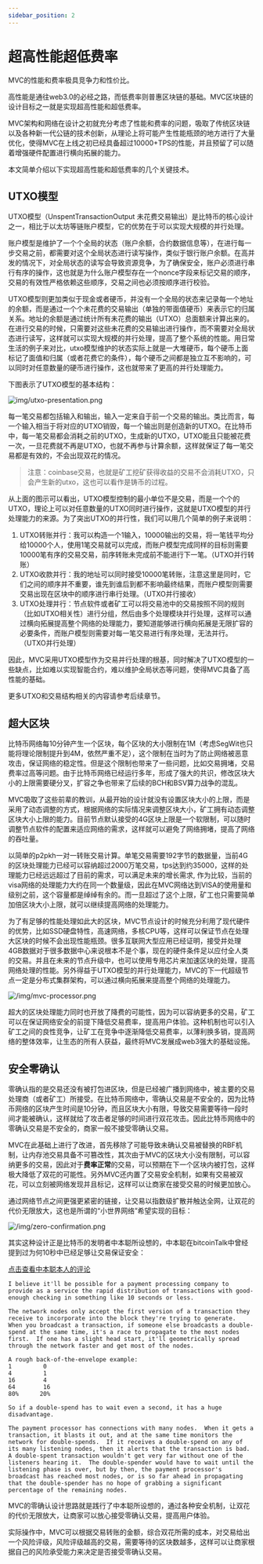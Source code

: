 ```yaml
---
sidebar_position: 2
---
```

# 超高性能超低费率

MVC的性能和费率极具竞争力和性价比。

高性能是通往web3.0的必经之路，而低费率则普惠区块链的基础。MVC区块链的设计目标之一就是实现超高性能和超低费率。

MVC架构和网络在设计之初就充分考虑了性能和费率的问题，吸取了传统区块链以及各种新一代公链的技术创新，从理论上将可能产生性能瓶颈的地方进行了大量优化，使得MVC在上线之初已经具备超过10000+TPS的性能，并且预留了可以随着增强硬件配置进行横向拓展的能力。

本文简单介绍以下实现超高性能和超低费率的几个关键技术。

## UTXO模型
UTXO模型（UnspentTransactionOutput 未花费交易输出）是比特币的核心设计之一，相比于以太坊等链账户模型，它的优势在于可以实现大规模的并行处理。

账户模型是维护了一个个全局的状态（账户余额，合约数据信息等），在进行每一步交易之前，都需要对这个全局状态进行读写操作，类似于银行账户余额。在高并发的情况下，对全局状态的读写会导致资源竞争，为了确保安全，账户必须进行串行有序的操作，这也就是为什么账户模型存在一个nonce字段来标记交易的顺序，交易的有效性严格依赖这些顺序，交易之间也必须按顺序进行校验。

UTXO模型则更加类似于现金或者硬币，并没有一个全局的状态来记录每一个地址的余额，而是通过一个个未花费的交易输出（单独的带面值硬币）来表示它的归属关系。地址的余额是通过统计所有未花费的输出（UTXO）总面额来计算出来的。在进行交易的时候，只需要对这些未花费的交易输出进行操作，而不需要对全局状态进行读写，这样就可以实现大规模的并行处理，提高了整个系统的性能。用日常生活的例子来对比，utxo模型维护的状态实际上就是一大堆硬币，每个硬币上面标记了面值和归属（或者花费它的条件），每个硬币之间都是独立互不影响的，可以同时对任意数量的硬币进行操作，这也就带来了更高的并行处理能力。

下图表示了UTXO模型的基本结构：

![img/utxo-presentation.png](/img/utxo-presentation.png)

每一笔交易都包括输入和输出，输入一定来自于前一个交易的输出。类比而言，每一个输入相当于将对应的UTXO销毁，每一个输出则是创造新的UTXO。在比特币中，每一笔交易都会消耗之前的UTXO，生成新的UTXO，UTXO能且只能被花费一次，一旦花费就不再是UTXO，也就不再参与计算余额，这样就保证了每一笔交易都是有效的，不会出现双花的情况。

>注意：coinbase交易，也就是矿工挖矿获得收益的交易不会消耗UTXO，只会产生新的utxo，这也可以看作是铸币的过程。

从上面的图示可以看出，UTXO模型控制的最小单位不是交易，而是一个个的UTXO，理论上可以对任意数量的UTXO同时进行操作，这就是UTXO模型的并行处理能力的来源。为了突出UTXO的并行性，我们可以用几个简单的例子来说明：

1. UTXO转账并行：我可以构造一个1输入，10000输出的交易，将一笔钱平均分给10000个人，使用1笔交易就可以完成，而账户模型完成同样的目标则需要10000笔有序的交易交易，前序转账未完成前不能进行下一笔。（UTXO并行转账）
2. UTXO收款并行：我的地址可以同时接受10000笔转账，注意这里是同时，它们之间的顺序并不重要，谁先到谁后到都不影响最终结果，而账户模型则需要交易出现在区块中的顺序进行串行处理。（UTXO并行接收）
3. UTXO处理并行：节点软件或者矿工可以将交易池中的交易按照不同的规则（比如UTXO相关性）进行分组，然后由多个处理模块并行处理，这样可以通过横向拓展提高整个网络的处理能力，要知道能够进行横向拓展是无限扩容的必要条件，而账户模型则需要对每一笔交易进行有序处理，无法并行。（UTXO并行处理）

因此，MVC采用UTXO模型作为交易并行处理的根基，同时解决了UTXO模型的一些缺点，比如难以实现智能合约，难以维护全局状态等问题，使得MVC具备了高性能的基础。

更多UTXO和交易结构相关的内容请参考后续章节。

## 超大区块

比特币网络每10分钟产生一个区块，每个区块的大小限制在1M（考虑SegWit也只能将理论限制提升到4M，依然严重不足），这个限制在当时为了防止网络被恶意攻击，保证网络的稳定性。但是这个限制也带来了一些问题，比如交易拥堵，交易费率过高等问题。由于比特币网络已经运行多年，形成了强大的共识，修改区块大小的上限需要硬分叉，扩容之争也带来了后续的BCH和BSV算力战争的混乱。

MVC吸取了这些前辈的教训，从最开始的设计就没有设置区块大小的上限，而是采用了动态调整的方式，根据网络的实际情况来调整区块大小，矿工拥有动态调整区块大小上限的能力。目前节点默认接受的4G区块上限是一个软限制，可以随时调整节点软件的配置来适应网络的需求，这样就可以避免了网络拥堵，提高了网络的吞吐量。

以简单的p2pkh一对一转账交易计算。单笔交易需要192字节的数据量，当前4G的区块处理能力已经可以容纳超过2000万笔交易，tps达到约35000，这样的处理能力已经远远超过了目前的需求，可以满足未来的增长需求, 作为比较，当前的visa网络的处理能力大约在同一个数量级，因此在MVC网络达到VISA的使用量和级别之前，这个容量都是绰绰有余的。而一旦超过了这个上限，矿工也只需要简单加倍区块大小上限，就可以继续提高网络的处理能力。

为了有足够的性能处理如此大的区块，MVC节点设计的时候充分利用了现代硬件的优势，比如SSD硬盘特性，高速网络，多核CPU等，这样可以保证节点在处理大区块的时候不会出现性能瓶颈。很多互联网大型应用已经证明，接受并处理4GB数据对于很多数据中心来说根本不是个事，现在的硬件条件足以应付全人类的交易。并且在未来的节点升级中，也可以使用专用芯片来加速区块的处理，提高网络处理的性能。另外得益于UTXO模型的并行处理能力，MVC的下一代超级节点一定是分布式集群架构，可以通过横向拓展来提高整个网络的处理能力。

![/img/mvc-processor.png](/img/mvc-processor.png)

超大的区块处理能力同时也开放了降费的可能性，因为可以容纳更多的交易，矿工可以在保证网络安全的前提下降低交易费率，提高用户体验。这种机制也可以引入矿工之间的良性竞争，让矿工在竞争中逐渐降低交易费率，以薄利换多销，提高网络的整体效率，让生态的所有人获益，最终将MVC发展成web3强大的基础设施。

## 安全零确认

零确认指的是交易还没有被打包进区块，但是已经被广播到网络中，被主要的交易处理商（或者矿工）所接受。在比特币网络中，零确认交易是不安全的，因为比特币网络的区块产生时间是10分钟，而且区块大小有限，导致交易需要等待一段时间才能被确认，这样就给了攻击者足够的时间进行双花攻击。因此比特币网络中的零确认交易是不安全的，商家一般不接受零确认交易。

MVC在此基础上进行了改进，首先移除了可能导致未确认交易被替换的RBF机制，让内存池交易具备不可篡改性，其次由于MVC的区块大小没有限制，可以容纳更多的交易，因此对于**费率正常**的交易，可以预期在下一个区块内被打包，这样极大降低了双花的可能性。另外MVC还内置了交易安全机制，如果有交易被双花，可以立刻被网络发现并且标记，这样可以让商家在接受交易的时候更加放心。

通过网络节点之间更强更紧密的链接，让交易以指数级扩散并触达全网，让双花的代价无限放大，这也是所谓的“小世界网络”希望实现的目标：

![/img/zero-confirmation.png](/img/zero-confirmation.png)


其实这种设计正是比特币的发明者中本聪所设想的，中本聪在bitcoinTalk中曾经提到过为何10秒中已经足够让交易保证安全：

[点击查看中本聪本人的评论](https://bitcointalk.org/index.php?topic=423.msg3819#msg3819)

```text
I believe it'll be possible for a payment processing company to provide as a service the rapid distribution of transactions with good-enough checking in something like 10 seconds or less.

The network nodes only accept the first version of a transaction they receive to incorporate into the block they're trying to generate.  When you broadcast a transaction, if someone else broadcasts a double-spend at the same time, it's a race to propagate to the most nodes first.  If one has a slight head start, it'll geometrically spread through the network faster and get most of the nodes.

A rough back-of-the-envelope example:
1         0
4         1
16        4
64        16
80%      20%

So if a double-spend has to wait even a second, it has a huge disadvantage.

The payment processor has connections with many nodes.  When it gets a transaction, it blasts it out, and at the same time monitors the network for double-spends.  If it receives a double-spend on any of its many listening nodes, then it alerts that the transaction is bad.  A double-spent transaction wouldn't get very far without one of the listeners hearing it.  The double-spender would have to wait until the listening phase is over, but by then, the payment processor's broadcast has reached most nodes, or is so far ahead in propagating that the double-spender has no hope of grabbing a significant percentage of the remaining nodes.
```

MVC的零确认设计思路就是践行了中本聪所设想的，通过各种安全机制，让双花的代价无限放大，让商家可以放心接受零确认交易，提高用户体验。

实际操作中，MVC可以根据交易转账的金额，综合双花所需的成本，对交易给出一个风险评级，风险评级越高的交易，需要等待的区块数越多，这样可以让商家根据自己的风险承受能力来决定是否接受零确认交易。
